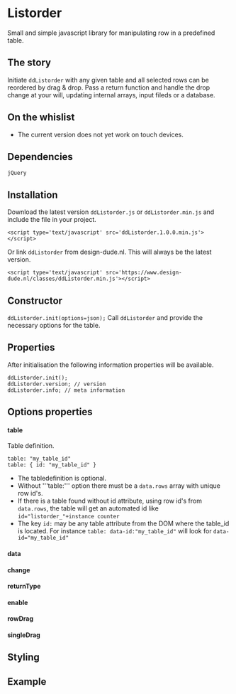 # Listorder
Small and simple javascript library for manipulating row in a predefined table.

## The story
Initiate ```ddListorder``` with any given table and all selected rows can be reordered by drag & drop. Pass a return function and handle the drop change at your will, updating internal arrays, input fileds or a database.

## On the  whislist
- The current version does not yet work on touch devices.

## Dependencies
```jQuery```

## Installation
Download the latest version ```ddListorder.js``` or ```ddListorder.min.js``` and include the file in your project.
```
<script type='text/javascript' src='ddListorder.1.0.0.min.js'></script>
```
Or link ```ddListorder``` from design-dude.nl. This will always be the latest version.
```
<script type='text/javascript' src='https://www.design-dude.nl/classes/ddListorder.min.js'></script>
```

## Constructor
```ddListorder.init(options=json);```
Call ```ddListorder``` and provide the necessary options for the table.

## Properties
After initialisation the following information properties will be available.
```
ddListorder.init();
ddListorder.version; // version
ddListorder.info; // meta information
```

## Options properties
#### table
Table definition.
```
table: "my_table_id"
table: { id: "my_table_id" }
```
- The tabledefinition is optional.
- Without '''table:''' option there must be a ```data.rows``` array with unique row id's.
- If there is a table found without id attribute, using row id's from ```data.rows```, the table will get an automated id like ```id="listorder_"+instance counter```
- The key ```id:``` may be any table attribute from the DOM where the table_id is located. For instance ```table: data-id:"my_table_id"``` will look for ```data-id="my_table_id"```

#### data
#### change
#### returnType
#### enable
#### rowDrag
#### singleDrag

## Styling

## Example
